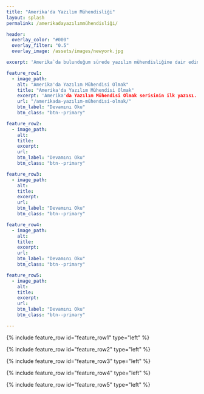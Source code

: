 ```yaml
---
title: "Amerika'da Yazılım Mühendisliği"
layout: splash
permalink: /amerikadayazılımmühendisliği/

header:
  overlay_color: "#000"
  overlay_filter: "0.5"
  overlay_image: /assets/images/newyork.jpg

excerpt: 'Amerika`da bulunduğum sürede yazılım mühendisliğine dair edindiğim tecrübelerimi paylaştığım yazı serisi.'

feature_row1:
  - image_path:
    alt: "Amerika'da Yazılım Mühendisi Olmak"
    title: "Amerika'da Yazılım Mühendisi Olmak"
    excerpt: 'Amerika'da Yazılım Mühendisi Olmak serisinin ilk yazısı.'
    url: "/amerikada-yazılım-mühendisi-olmak/"
    btn_label: "Devamını Oku"
    btn_class: "btn--primary"

feature_row2:
  - image_path:
    alt:
    title:
    excerpt:
    url:
    btn_label: "Devamını Oku"
    btn_class: "btn--primary"

feature_row3:
  - image_path:
    alt:
    title:
    excerpt:
    url:
    btn_label: "Devamını Oku"
    btn_class: "btn--primary"

feature_row4:
  - image_path:
    alt:
    title:
    excerpt:
    url:
    btn_label: "Devamını Oku"
    btn_class: "btn--primary"

feature_row5:
  - image_path:
    alt:
    title:
    excerpt:
    url:
    btn_label: "Devamını Oku"
    btn_class: "btn--primary"

---
```


{% include feature_row id="feature_row1" type="left" %}

{% include feature_row id="feature_row2" type="left" %}

{% include feature_row id="feature_row3" type="left" %}

{% include feature_row id="feature_row4" type="left" %}

{% include feature_row id="feature_row5" type="left" %}
